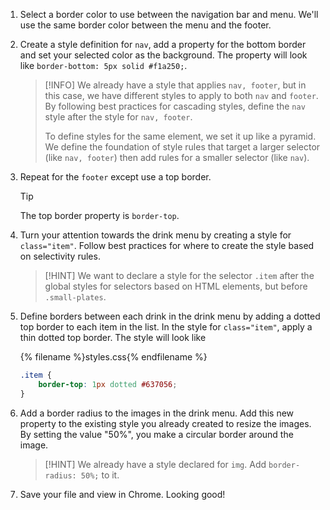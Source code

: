 1. Select a border color to use between the navigation bar and menu. We'll use the same border color between the menu and the footer.

1. Create a style definition for `nav`, add a property for the bottom border and set your selected color as the background. The property will look like `border-bottom: 5px solid #f1a250;`. 

   >[!INFO]
   >We already have a style that applies `nav, footer`, but in this case, we have different styles to apply to both `nav` and `footer`. By following best practices for cascading styles, define the `nav` style after the style for `nav, footer`. 
   >
   >To define styles for the same element, we set it up like a pyramid. We define the foundation of style rules that target a larger selector (like `nav, footer`) then add rules for a smaller selector (like `nav`).

1. Repeat for the `footer` except use a top border.

   >[!TIP]
   >The top border property is `border-top`.

1. Turn your attention towards the drink menu by creating a style for `class="item"`. Follow best practices for where to create the style based on selectivity rules.

   >[!HINT]
   >We want to declare a style for the selector `.item` after the global styles for selectors based on HTML elements, but before `.small-plates`.

1. Define borders between each drink in the drink menu by adding a dotted top border to each item in the list. In the style for `class="item"`, apply a thin dotted top border. The style will look like
    
    {% filename %}styles.css{% endfilename %}
    ```css
    .item {
        border-top: 1px dotted #637056;
    }
    ```
1. Add a border radius to the images in the drink menu. Add this new property to the existing style you already created to resize the images. By setting the value "50%", you make a circular border around the image. 

   >[!HINT]
   >We already have a style declared for `img`. Add `border-radius: 50%;` to it. 
    
1. Save your file and view in Chrome. Looking good!